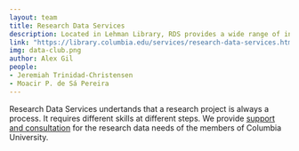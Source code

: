 ```yaml
---
layout: team
title: Research Data Services
description: Located in Lehman Library, RDS provides a wide range of information and technology assistance for students and faculty.
link: "https://library.columbia.edu/services/research-data-services.html" 
img: data-club.png
author: Alex Gil
people:
- Jeremiah Trinidad-Christensen
- Moacir P. de Sá Pereira
---
```


Research Data Services undertands that a research project is always a process. It requires different skills at different steps. We provide [support and consultation](https://library.columbia.edu/services/research-data-services/guidelines.html) for the research data needs of the members of Columbia University.


